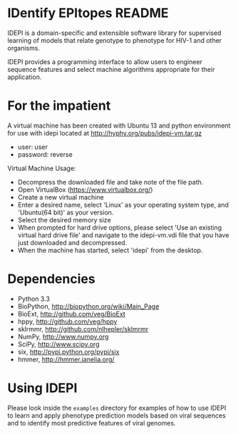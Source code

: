 IDentify EPItopes README
=====================

IDEPI is a domain-specific and extensible software library for supervised
learning of models that relate genotype to phenotype for HIV-1 and other
organisms. 

IDEPI provides a programming interface to allow users to engineer sequence
features and select machine algorithms appropriate for their application.

 
For the impatient
=================

A virtual machine has been created with Ubuntu 13 and python environment for
use with idepi located at http://hyphy.org/pubs/idepi-vm.tar.gz

- user: user
- password: reverse

Virtual Machine Usage:
- Decompress the downloaded file and take note of the file path.
- Open VirtualBox (https://www.virtualbox.org/)
- Create a new virtual machine
- Enter a desired name, select 'Linux' as your operating system type, and 'Ubuntu(64 bit)' as your version.
- Select the desired memory size
- When prompted for hard drive options, please select 'Use an existing virtual hard drive file' and navigate to the idepi-vm.vdi file that you have just downloaded and decompressed.
- When the machine has started, select 'idepi' from the desktop. 

Dependencies
============

- Python 3.3
- BioPython, http://biopython.org/wiki/Main_Page
- BioExt, http://github.com/veg/BioExt 
- hppy, http://github.com/veg/hppy
- sklrmmr, http://github.com/nlhepler/sklmrmr
- NumPy, http://www.numpy.org 
- SciPy, http://www.scipy.org 
- six, http://pypi.python.org/pypi/six
- hmmer, http://hmmer.janelia.org/ 


Using IDEPI
=================
Please look inside the <code>examples</code> directory for examples of how
to use IDEPI to learn and apply phenotype prediction models based on viral
sequences and to identify most predictive features of viral genomes.

